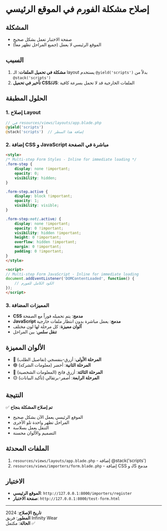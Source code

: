 # إصلاح مشكلة الفورم في الموقع الرئيسي

## المشكلة
- صفحة الاختبار تعمل بشكل صحيح
- الموقع الرئيسي لا يعمل (جميع المراحل تظهر معاً)

## السبب
1. **مشكلة في تحميل الملفات**: الـ layout يستخدم `@yield('scripts')` بدلاً من `@stack('scripts')`
2. **تأخير في تحميل CSS/JS**: الملفات الخارجية قد لا تحمل بسرعة كافية

## الحلول المطبقة

### 1. إصلاح Layout
```php
// في resources/views/layouts/app.blade.php
@yield('scripts')
@stack('scripts')  // إضافة هذا السطر
```

### 2. إضافة CSS و JavaScript مباشرة في الصفحة
```html
<style>
/* Multi-step Form Styles - Inline for immediate loading */
.form-step {
    display: none !important;
    opacity: 0;
    visibility: hidden;
}

.form-step.active {
    display: block !important;
    opacity: 1;
    visibility: visible;
}

.form-step:not(.active) {
    display: none !important;
    opacity: 0 !important;
    visibility: hidden !important;
    height: 0 !important;
    overflow: hidden !important;
    margin: 0 !important;
    padding: 0 !important;
}
</style>

<script>
// Multi-step Form JavaScript - Inline for immediate loading
document.addEventListener('DOMContentLoaded', function() {
    // الكود الكامل للفورم
});
</script>
```

### 3. المميزات المضافة
- **CSS مدمج**: يتم تحميله فوراً مع الصفحة
- **JavaScript مدمج**: يعمل مباشرة بدون انتظار ملفات خارجية
- **ألوان مميزة**: كل مرحلة لها لون مختلف
- **تنقل سلس**: بين المراحل

## الألوان المميزة
- 🔵 **المرحلة الأولى**: أزرق-بنفسجي (تفاصيل الطلب)
- 🟢 **المرحلة الثانية**: أخضر (معلومات الشركة)
- 🔵 **المرحلة الثالثة**: أزرق فاتح (المعلومات الشخصية)
- 🟡 **المرحلة الرابعة**: أصفر-برتقالي (تأكيد البيانات)

## النتيجة
✅ **تم إصلاح المشكلة بنجاح**
- الموقع الرئيسي يعمل الآن بشكل صحيح
- المراحل تظهر واحدة تلو الأخرى
- التنقل يعمل بسلاسة
- التصميم والألوان محسنة

## الملفات المحدثة
1. `resources/views/layouts/app.blade.php` - إضافة @stack('scripts')
2. `resources/views/importers/form.blade.php` - إضافة CSS و JS مدمج

## الاختبار
- **الموقع الرئيسي**: `http://127.0.0.1:8000/importers/register`
- **صفحة الاختبار**: `http://127.0.0.1:8000/test-form.html`

---

**تاريخ الإصلاح**: 2024  
**المطور**: فريق Infinity Wear  
**الحالة**: مكتمل ✅
